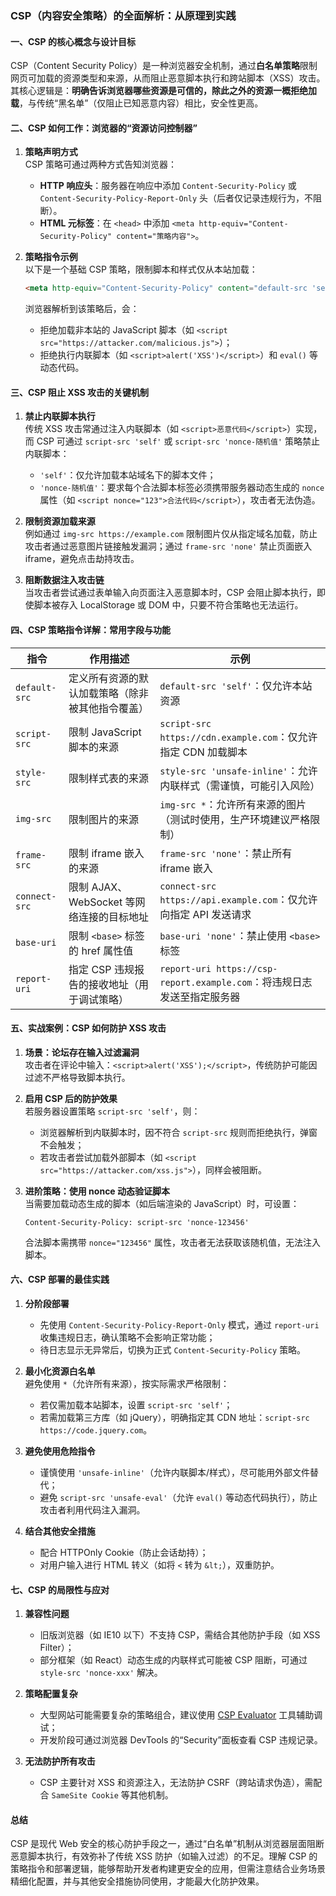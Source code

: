 ### CSP（内容安全策略）的全面解析：从原理到实践

#### 一、CSP 的核心概念与设计目标

CSP（Content Security Policy）是一种浏览器安全机制，通过**白名单策略**限制网页可加载的资源类型和来源，从而阻止恶意脚本执行和跨站脚本（XSS）攻击。其核心逻辑是：**明确告诉浏览器哪些资源是可信的，除此之外的资源一概拒绝加载**，与传统“黑名单”（仅阻止已知恶意内容）相比，安全性更高。

#### 二、CSP 如何工作：浏览器的“资源访问控制器”

1. **策略声明方式**  
   CSP 策略可通过两种方式告知浏览器：

   - **HTTP 响应头**：服务器在响应中添加 `Content-Security-Policy` 或 `Content-Security-Policy-Report-Only` 头（后者仅记录违规行为，不阻断）。
   - **HTML 元标签**：在 `<head>` 中添加 `<meta http-equiv="Content-Security-Policy" content="策略内容">`。

2. **策略指令示例**  
   以下是一个基础 CSP 策略，限制脚本和样式仅从本站加载：
   ```html
   <meta http-equiv="Content-Security-Policy" content="default-src 'self'; script-src 'self'; style-src 'self'" />
   ```
   浏览器解析到该策略后，会：
   - 拒绝加载非本站的 JavaScript 脚本（如 `<script src="https://attacker.com/malicious.js">`）；
   - 拒绝执行内联脚本（如 `<script>alert('XSS')</script>`）和 `eval()` 等动态代码。

#### 三、CSP 阻止 XSS 攻击的关键机制

1. **禁止内联脚本执行**  
   传统 XSS 攻击常通过注入内联脚本（如 `<script>恶意代码</script>`）实现，而 CSP 可通过 `script-src 'self'` 或 `script-src 'nonce-随机值'` 策略禁止内联脚本：

   - `'self'`：仅允许加载本站域名下的脚本文件；
   - `'nonce-随机值'`：要求每个合法脚本标签必须携带服务器动态生成的 `nonce` 属性（如 `<script nonce="123">合法代码</script>`），攻击者无法伪造。

2. **限制资源加载来源**  
   例如通过 `img-src https://example.com` 限制图片仅从指定域名加载，防止攻击者通过恶意图片链接触发漏洞；通过 `frame-src 'none'` 禁止页面嵌入 iframe，避免点击劫持攻击。

3. **阻断数据注入攻击链**  
   当攻击者尝试通过表单输入向页面注入恶意脚本时，CSP 会阻止脚本执行，即使脚本被存入 LocalStorage 或 DOM 中，只要不符合策略也无法运行。

#### 四、CSP 策略指令详解：常用字段与功能

| 指令          | 作用描述                                         | 示例                                                                    |
| ------------- | ------------------------------------------------ | ----------------------------------------------------------------------- |
| `default-src` | 定义所有资源的默认加载策略（除非被其他指令覆盖） | `default-src 'self'`：仅允许本站资源                                    |
| `script-src`  | 限制 JavaScript 脚本的来源                       | `script-src https://cdn.example.com`：仅允许指定 CDN 加载脚本           |
| `style-src`   | 限制样式表的来源                                 | `style-src 'unsafe-inline'`：允许内联样式（需谨慎，可能引入风险）       |
| `img-src`     | 限制图片的来源                                   | `img-src *`：允许所有来源的图片（测试时使用，生产环境建议严格限制）     |
| `frame-src`   | 限制 iframe 嵌入的来源                           | `frame-src 'none'`：禁止所有 iframe 嵌入                                |
| `connect-src` | 限制 AJAX、WebSocket 等网络连接的目标地址        | `connect-src https://api.example.com`：仅允许向指定 API 发送请求        |
| `base-uri`    | 限制 `<base>` 标签的 href 属性值                 | `base-uri 'none'`：禁止使用 `<base>` 标签                               |
| `report-uri`  | 指定 CSP 违规报告的接收地址（用于调试策略）      | `report-uri https://csp-report.example.com`：将违规日志发送至指定服务器 |

#### 五、实战案例：CSP 如何防护 XSS 攻击

1. **场景：论坛存在输入过滤漏洞**  
   攻击者在评论中输入：`<script>alert('XSS');</script>`，传统防护可能因过滤不严格导致脚本执行。

2. **启用 CSP 后的防护效果**  
   若服务器设置策略 `script-src 'self'`，则：

   - 浏览器解析到内联脚本时，因不符合 `script-src` 规则而拒绝执行，弹窗不会触发；
   - 若攻击者尝试加载外部脚本（如 `<script src="https://attacker.com/xss.js">`），同样会被阻断。

3. **进阶策略：使用 nonce 动态验证脚本**  
   当需要加载动态生成的脚本（如后端渲染的 JavaScript）时，可设置：
   ```http
   Content-Security-Policy: script-src 'nonce-123456'
   ```
   合法脚本需携带 `nonce="123456"` 属性，攻击者无法获取该随机值，无法注入脚本。

#### 六、CSP 部署的最佳实践

1. **分阶段部署**

   - 先使用 `Content-Security-Policy-Report-Only` 模式，通过 `report-uri` 收集违规日志，确认策略不会影响正常功能；
   - 待日志显示无异常后，切换为正式 `Content-Security-Policy` 策略。

2. **最小化资源白名单**  
   避免使用 `*`（允许所有来源），按实际需求严格限制：

   - 若仅需加载本站脚本，设置 `script-src 'self'`；
   - 若需加载第三方库（如 jQuery），明确指定其 CDN 地址：`script-src https://code.jquery.com`。

3. **避免使用危险指令**

   - 谨慎使用 `'unsafe-inline'`（允许内联脚本/样式），尽可能用外部文件替代；
   - 避免 `script-src 'unsafe-eval'`（允许 `eval()` 等动态代码执行），防止攻击者利用代码注入漏洞。

4. **结合其他安全措施**
   - 配合 HTTPOnly Cookie（防止会话劫持）；
   - 对用户输入进行 HTML 转义（如将 `<` 转为 `&lt;`），双重防护。

#### 七、CSP 的局限性与应对

1. **兼容性问题**

   - 旧版浏览器（如 IE10 以下）不支持 CSP，需结合其他防护手段（如 XSS Filter）；
   - 部分框架（如 React）动态生成的内联样式可能被 CSP 阻断，可通过 `style-src 'nonce-xxx'` 解决。

2. **策略配置复杂**

   - 大型网站可能需要复杂的策略组合，建议使用 [CSP Evaluator](https://csp-evaluator.withgoogle.com/) 工具辅助调试；
   - 开发阶段可通过浏览器 DevTools 的“Security”面板查看 CSP 违规记录。

3. **无法防护所有攻击**
   - CSP 主要针对 XSS 和资源注入，无法防护 CSRF（跨站请求伪造），需配合 `SameSite Cookie` 等其他机制。

#### 总结

CSP 是现代 Web 安全的核心防护手段之一，通过“白名单”机制从浏览器层面阻断恶意脚本执行，有效弥补了传统 XSS 防护（如输入过滤）的不足。理解 CSP 的策略指令和部署逻辑，能够帮助开发者构建更安全的应用，但需注意结合业务场景精细化配置，并与其他安全措施协同使用，才能最大化防护效果。
